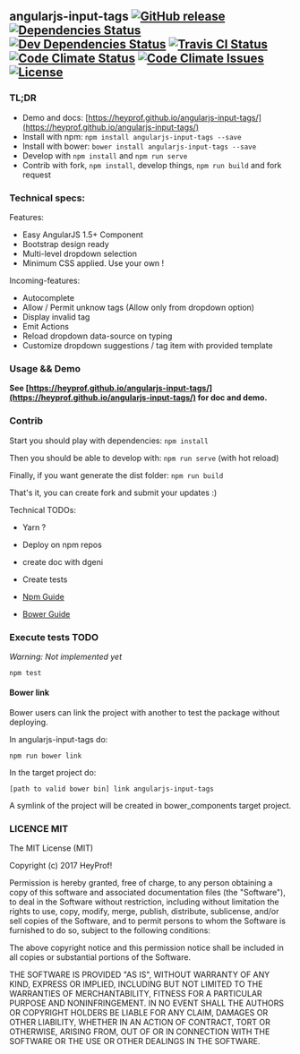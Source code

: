 ## angularjs-input-tags [![GitHub release][badge-release-img]][badge-release-lnk] [![Dependencies Status][badge-dependencies-img]][badge-dependencies-lnk] [![Dev Dependencies Status][badge-dev-dependencies-img]][badge-dev-dependencies-lnk] [![Travis CI Status][badge-travis-img]][badge-travis-lnk] [![Code Climate Status][badge-code-climate-status-img]][badge-code-climate-status-lnk] [![Code Climate Issues][badge-code-climate-issues-img]][badge-code-climate-issues-lnk] [![License][badge-license-img]][badge-license-lnk]

### TL;DR

- Demo and docs: [https://heyprof.github.io/angularjs-input-tags/](https://heyprof.github.io/angularjs-input-tags/)
- Install with npm: `npm install angularjs-input-tags --save`
- Install with bower: `bower install angularjs-input-tags --save`
- Develop with `npm install` and `npm run serve`
- Contrib with fork, `npm install`, develop things, `npm run build` and fork request 

### Technical specs:

Features:
- Easy AngularJS 1.5+ Component
- Bootstrap design ready
- Multi-level dropdown selection
- Minimum CSS applied. Use your own !

Incoming-features:
- Autocomplete
- Allow / Permit unknow tags (Allow only from dropdown option)
- Display invalid tag
- Emit Actions
- Reload dropdown data-source on typing
- Customize dropdown suggestions / tag item with provided template

### Usage && Demo

**See [https://heyprof.github.io/angularjs-input-tags/](https://heyprof.github.io/angularjs-input-tags/) for doc and demo.**

### Contrib

Start you should play with dependencies: `npm install`

Then you should be able to develop with: `npm run serve` (with hot reload)

Finally, if you want generate the dist folder: `npm run build`

That's it, you can create fork and submit your updates :)

Technical TODOs:
- Yarn ?
- Deploy on npm repos
- create doc with dgeni
- Create tests

- [Npm Guide](https://docs.npmjs.com/getting-started/publishing-npm-packages)
- [Bower Guide](https://bower.io/docs/creating-packages/)

### Execute tests TODO

*Warning: Not implemented yet*

`npm test`

#### Bower link

Bower users can link the project with another to test the package without deploying.

In angularjs-input-tags do:

`npm run bower link`

In the target project do:

`[path to valid bower bin] link angularjs-input-tags`

A symlink of the project will be created in bower_components target project.

### LICENCE MIT

The MIT License (MIT)

Copyright (c) 2017 HeyProf!

Permission is hereby granted, free of charge, to any person obtaining a copy
of this software and associated documentation files (the "Software"), to deal
in the Software without restriction, including without limitation the rights
to use, copy, modify, merge, publish, distribute, sublicense, and/or sell
copies of the Software, and to permit persons to whom the Software is
furnished to do so, subject to the following conditions:

The above copyright notice and this permission notice shall be included in all
copies or substantial portions of the Software.

THE SOFTWARE IS PROVIDED "AS IS", WITHOUT WARRANTY OF ANY KIND, EXPRESS OR
IMPLIED, INCLUDING BUT NOT LIMITED TO THE WARRANTIES OF MERCHANTABILITY,
FITNESS FOR A PARTICULAR PURPOSE AND NONINFRINGEMENT. IN NO EVENT SHALL THE
AUTHORS OR COPYRIGHT HOLDERS BE LIABLE FOR ANY CLAIM, DAMAGES OR OTHER
LIABILITY, WHETHER IN AN ACTION OF CONTRACT, TORT OR OTHERWISE, ARISING FROM,
OUT OF OR IN CONNECTION WITH THE SOFTWARE OR THE USE OR OTHER DEALINGS IN THE
SOFTWARE.

[badge-release-img]: https://img.shields.io/github/release/heyprof/angularjs-input-tags/all.svg?style=flat-square
[badge-release-lnk]: https://github.com/heyprof/angularjs-input-tags/releases
[badge-dependencies-img]: https://img.shields.io/david/heyprof/angularjs-input-tags.svg?style=flat-square
[badge-dependencies-lnk]: https://david-dm.org/heyprof/angularjs-input-tags
[badge-dev-dependencies-img]: https://img.shields.io/david/dev/heyprof/angularjs-input-tags.svg?style=flat-square
[badge-dev-dependencies-lnk]: https://david-dm.org/heyprof/angularjs-input-tags?type=dev
[badge-travis-img]: https://img.shields.io/travis/heyprof/angularjs-input-tags.svg?style=flat-square&label=TravisCI
[badge-travis-lnk]: https://travis-ci.org/heyprof/angularjs-input-tags
[badge-code-climate-status-img]: https://img.shields.io/codeclimate/github/heyprof/angularjs-input-tags.svg?style=flat-square
[badge-code-climate-status-lnk]: https://codeclimate.com/github/heyprof/angularjs-input-tags
[badge-code-climate-issues-img]: https://img.shields.io/codeclimate/issues/github/heyprof/angularjs-input-tags.svg?style=flat-square
[badge-code-climate-issues-lnk]: https://codeclimate.com/github/heyprof/angularjs-input-tags/issues
[badge-license-img]: https://img.shields.io/badge/license-MIT-blue.svg?style=flat-square
[badge-license-lnk]: https://raw.githubusercontent.com/heyprof/angularjs-input-tags/master/LICENSE
